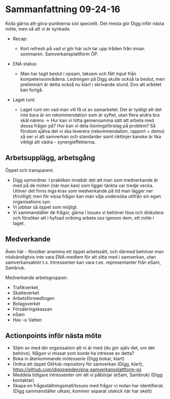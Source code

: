 # Sammanfattning 09-24-16

Kolla gärna att-göra-punkterna sist speciellt. Det mesta gör Digg inför nästa möte, men så att vi är synkade.

* Recap:
    - Kort refresh på vad vi gör här och tar upp tråden från innan sommaren.
  Samverkansplattform ÖP.

* ENA status:
    - Man har tagit beslut i opsam, taksam och fått input från kompetensområdena. Ledningen på Digg skulle också ta beslut, men preliminärt är detta också nu klart i skrivande stund. Dvs att arbetet kan fortgå.

* Laget runt:
    - Laget runt om vad man vill få ut av samarbetet.
      Det är tydligt att det inte bara är en rekommendation som är syftet, utan flera andra bra skäl nämns -> Hur kan vi hitta gemensamma sätt att arbeta med dessa frågor på? Hur kan vi dela lösningsförslag på problem? Så förutom själva det vi ska leverera (rekommendation, rapport + demo) så ser vi att samverkan och standarder samt riktlinjer kanske är lika viktigt att vädra - synergieffekterna.

## Arbetsupplägg, arbetsgång

Öppet och transparent.

- Digg samordnar. I praktiken innebär det att man som medverkande är med på de möten (när man kan) som ligger tänkta var tredje vecka. Utöver det finns inga krav som medverkande på tid man lägger ner (frivilligt) men för vissa frågor kan man vilja undersöka utifrån sin egen organisations syn.
- Vi jobbar så öppet som möjligt. 
- Vi sammanställer de frågor, gärna i Issues vi behöver lösa och diskutera och försöker att i hyfsad ordning arbeta oss igenom dem, ett möte i taget.

## Medverkande

Även här - försöker anamma ett öppet arbetssätt, och därmed behöver man nödvändigtvis inte vara ENA-medlem för att sitta med i samverkan, utan samverkansaktör t.x. Intressenter kan vara t.ex. representanter från eSam, Sambruk.

Medverkande arbetsgruppen:

- Trafikverket,
- Skatteverket
- Arbetsförmedlingen
- Bolagsverket
- Försäkringskassan
- eSam
- Hav -o Vatten


## Actionpoints inför nästa möte

- Stäm av med din organisation att ni är med (du gör själv det, om det behövs). Någon vi missat som borde ha intresse av detta?
- Boka in återkommande mötesserie (Digg bokar, klart)
- Ordna ett öppet GitHub-repository för samverkan (Digg, klart), https://github.com/diggsweden/ena-samverkansplattform-os
- Meddela tidigare intressenter om att vi påbörjar (eSam, Sambruk) (Digg kontaktar)
- Skapa en frågeställningsmall/Issues med frågor vi redan har identifierat. (Digg sammanställer utkast, kommer separat utskick när har skett)

